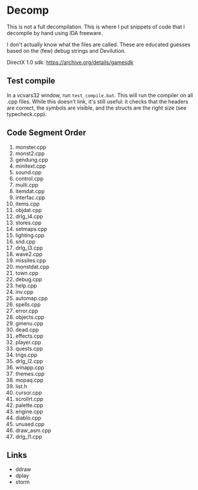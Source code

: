 # Decomp

This is not a full decompilation. This is where I put snippets of code that I
decompile by hand using IDA freeware.

I don't actually know what the files are called. These are educated guesses
based on the (few) debug strings and Devilution.

DirectX 1.0 sdk: https://archive.org/details/gamesdk

## Test compile

In a vcvars32 window, run `test_compile.bat`. This will run the compiler on all
.cpp files. While this doesn't link, it's still useful: it checks that the
headers are correct, the symbols are visible, and the structs are the right size
(see typecheck.cpp).

## Code Segment Order

1. monster.cpp
1. monst2.cpp
1. gendung.cpp
1. minitext.cpp
1. sound.cpp
1. control.cpp
1. multi.cpp
1. itemdat.cpp
1. interfac.cpp
1. items.cpp
1. objdat.cpp
1. drlg_l4.cpp
1. stores.cpp
1. setmaps.cpp
1. lighting.cpp
1. snd.cpp
1. drlg_l3.cpp
1. wave2.cpp
1. missiles.cpp
1. monstdat.cpp
1. town.cpp
1. debug.cpp
1. help.cpp
1. inv.cpp
1. automap.cpp
1. spells.cpp
1. error.cpp
1. objects.cpp
1. gmenu.cpp
1. dead.cpp
1. effects.cpp
1. player.cpp
1. quests.cpp
1. trigs.cpp
1. drlg_l2.cpp
1. winapp.cpp
1. themes.cpp
1. mopaq.cpp
1. list.h
1. cursor.cpp
1. scrollrt.cpp
1. palette.cpp
1. engine.cpp
1. diablo.cpp
1. unused.cpp
1. draw_asm.cpp
1. drlg_l1.cpp

## Links

* ddraw
* dplay
* storm
